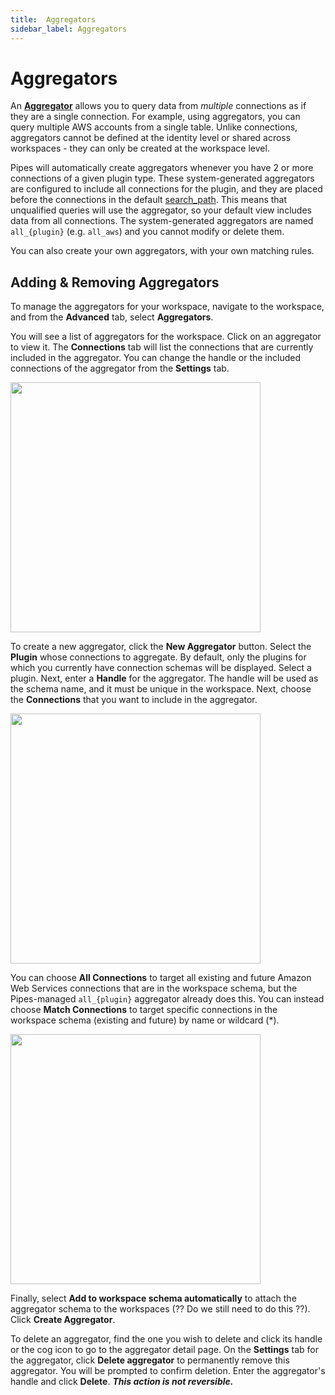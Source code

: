 ```yaml
---
title:  Aggregators
sidebar_label: Aggregators
---
```



#  Aggregators
An **[Aggregator](https://steampipe.io/docs/managing/connections#using-aggregators)** allows you to query data from *multiple* connections as if they are a single connection. For example, using aggregators, you can query multiple AWS accounts from a single table.  Unlike connections, aggregators cannot be defined at the identity level or shared across workspaces - they can only be created at the workspace level.


Pipes will automatically create aggregators whenever you have 2 or more connections of a given plugin type.  These system-generated aggregators are configured to include all connections for the plugin, and they are placed before the connections in the default [search_path](https://steampipe.io/docs/guides/search-path).  This means that unqualified queries will use the aggregator, so your default view includes data from all connections.  The system-generated aggregators are named `all_{plugin}` (e.g. `all_aws`) and you cannot modify or delete them.

You can also create your own aggregators, with your own matching rules.


## Adding & Removing Aggregators

To manage the aggregators for your workspace, navigate to the workspace, and from the **Advanced** tab, select **Aggregators**.

You will see a list of aggregators for the workspace. Click on an aggregator to view it. The **Connections** tab will list the connections that are currently included in the aggregator. You can change the handle or the included connections of the aggregator from the **Settings** tab.   

<img src="/images/docs/pipes/cloud-connections-edit-aggregator.png" width="400pt"/>
<br />


To create a new aggregator, click the **New Aggregator** button. Select the **Plugin** whose connections to aggregate.  By default, only the plugins for which you currently have connection schemas will be displayed.  Select a plugin.  Next, enter a **Handle** for the aggregator.  The handle will be used as the schema name, and it must be unique in the workspace.  Next, choose the **Connections** that you want to include in the aggregator. 

<img src="/images/docs/pipes/cloud-connections-create-aggregator.png" width="400pt"/>
<br />

You can choose **All Connections** to target all existing and future Amazon Web Services connections that are in the workspace schema, but the Pipes-managed `all_{plugin}` aggregator already does this.  You can instead choose **Match Connections** to target specific connections in the workspace schema (existing and future) by name or wildcard (*). 

<img src="/images/docs/pipes/cloud-connections-match-aggregator.png" width="400pt"/>
<br />


Finally, select **Add to workspace schema automatically** to attach the aggregator schema to the workspaces (?? Do we still need to do this ??).  Click **Create Aggregator**.


To delete an aggregator, find the one you wish to delete and click its handle or the cog icon to go to the aggregator detail page.  On the **Settings** tab for the aggregator, click **Delete aggregator** to permanently remove this aggregator. You will be prompted to confirm deletion. Enter the aggregator's handle and click **Delete**.  ***This action is not reversible.*** 
